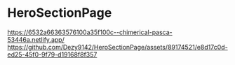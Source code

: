 # HeroSectionPage
https://6532a66363576100a35f100c--chimerical-pasca-53446a.netlify.app/
https://github.com/Dezy9142/HeroSectionPage/assets/89174521/e8d17c0d-ed25-45f0-9f79-d19168f8f357
